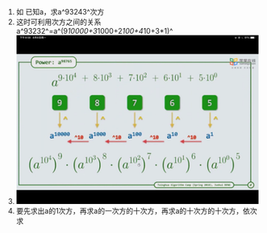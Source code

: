 1. 如 已知a，求a^93243^次方
2. 这时可利用次方之间的关系 a^93232^=a^(9*10000+3*1000+2*100+4*10+3*1)^
3. ![image-20220810144741545](res/01.一个数的大指数运算/image-20220810144741545.png)
4. 要先求出a的1次方，再求a的一次方的十次方，再求a的十次方的十次方，依次求